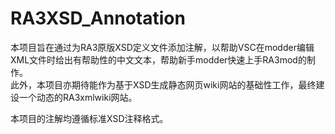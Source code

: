 # RA3XSD_Annotation

本项目旨在通过为RA3原版XSD定义文件添加注解，以帮助VSC在modder编辑XML文件时给出有帮助性的中文文本，帮助新手modder快速上手RA3mod的制作。  
此外，本项目亦期待能作为基于XSD生成静态网页wiki网站的基础性工作，最终建设一个动态的RA3xmlwiki网站。  

本项目的注解均遵循标准XSD注释格式。